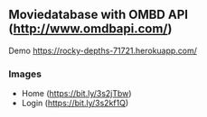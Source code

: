 ## Moviedatabase with OMBD API (http://www.omdbapi.com/)

Demo https://rocky-depths-71721.herokuapp.com/

### Images
 - Home (https://bit.ly/3s2jTbw)
 - Login (https://bit.ly/3s2kf1Q)